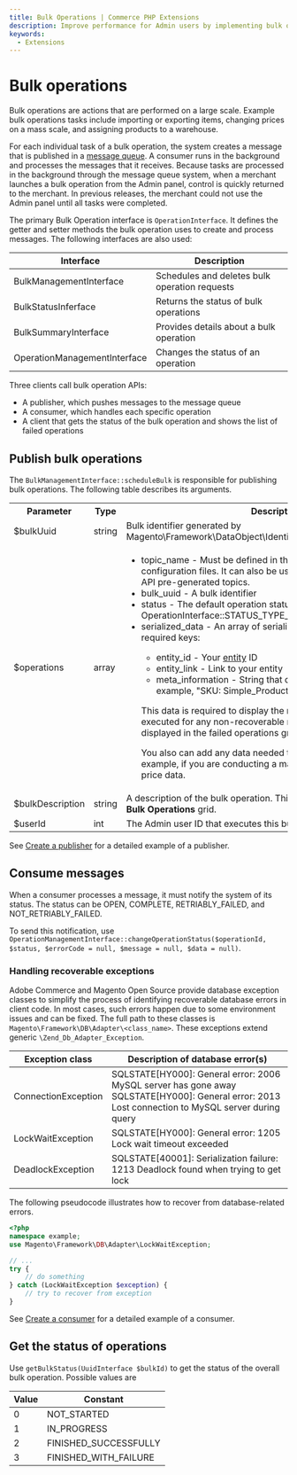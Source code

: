 ```yaml
---
title: Bulk Operations | Commerce PHP Extensions
description: Improve performance for Admin users by implementing bulk operations for Adobe Commerce and Magento Open Source.
keywords:
  - Extensions
---
```


# Bulk operations

Bulk operations are actions that are performed on a large scale. Example bulk operations tasks include importing or exporting items, changing prices on a mass scale, and assigning products to a warehouse.

For each individual task of a bulk operation, the system creates a message that is published in a [message queue](https://experienceleague.adobe.com/docs/commerce-operations/configuration-guide/message-queues/message-queue-framework.html). A consumer runs in the background and processes the messages that it receives. Because tasks are processed in the background through the message queue system, when a merchant launches a bulk operation from the Admin panel, control is quickly returned to the merchant. In previous releases, the merchant could not use the Admin panel until all tasks were completed.

The primary Bulk Operation interface is `OperationInterface`. It defines the getter and setter methods the bulk operation uses to create and process messages. The following interfaces are also used:

Interface | Description
--- | ---
BulkManagementInterface | Schedules and deletes bulk operation requests
BulkStatusInferface | Returns the status of bulk operations
BulkSummaryInterface | Provides details about a bulk operation
OperationManagementInterface | Changes the status of an operation

Three clients call bulk operation APIs:

*  A publisher, which pushes messages to the message queue
*  A consumer, which handles each specific operation
*  A client that gets the status of the bulk operation and shows the list of failed operations

## Publish bulk operations

The `BulkManagementInterface::scheduleBulk` is responsible for publishing bulk operations. The following table describes its arguments.

<table>
    <tr>
        <th>Parameter</th>
        <th>Type</th>
        <th>Description</th>
    </tr>
    <tr>
        <td><inlineCode class="spectrum-Body--sizeS">$bulkUuid</inlineCode></td>
        <td>string</td>
        <td>Bulk identifier generated by <inlineCode class="spectrum-Body--sizeS">Magento\Framework\DataObject\IdentityGeneratorInterface::generateId</inlineCode></td>
    </tr>
    <tr>
        <td><inlineCode class="spectrum-Body--sizeS">$operations</inlineCode></td>
        <td>array</td>
        <td>
            <ul>
                <li>topic_name - Must be defined in the <inlineCode class="spectrum-Body--sizeS">communication.xml</inlineCode> and queue configuration files. It can also be used in one of the Asynchonous API pre-generated topics.</li>
                <li>bulk_uuid - A bulk identifier</li>
                <li>status - The default operation status <inlineCode class="spectrum-Body--sizeS">OperationInterface::STATUS_TYPE_OPEN</inlineCode></li>
                <li>serialized_data - An array of serialized data with the following required keys:</li>
                <ul>
                    <li>entity_id - Your <a href="https://experienceleague.adobe.com/en/docs/commerce-operations/operational-playbook/glossary#entity">entity</a> ID</li>
                    <li>entity_link - Link to your entity</li>
                    <li>meta_information - String that describes your entity. For example, "SKU: Simple_Product"</li>
                </ul>
                <p>This data is required to display the results of operations couldn't be executed for any non-recoverable reason. These results are displayed in the failed operations grid.</p>
                <p>You also can add any data needed to execute operations. For example, if you are conducting a mass price update, you can add price data.</p>
            </ul>
        </td>
    </tr>
    <tr>
        <td><inlineCode class="spectrum-Body--sizeS">$bulkDescription</inlineCode></td>
        <td>string</td>
        <td>A description of the bulk operation. This value is displayed in the <b>Your Bulk Operations</b> grid.</td>
    </tr>
    <tr>
        <td><inlineCode class="spectrum-Body--sizeS">$userId</inlineCode></td>
        <td>int</td>
        <td>The Admin user ID that executes this bulk operation.</td>
    </tr>
</table>

See [Create a publisher](bulk-operations-example.md#create-a-publisher) for a detailed example of a publisher.

## Consume messages

When a consumer processes a message, it must notify the system of its status. The status can be OPEN, COMPLETE, RETRIABLY_FAILED, and NOT_RETRIABLY_FAILED.

To send this notification, use `OperationManagementInterface::changeOperationStatus($operationId, $status, $errorCode = null, $message = null, $data = null)`.

### Handling recoverable exceptions

Adobe Commerce and Magento Open Source provide database exception classes to simplify the process of identifying recoverable database errors in client code. In most cases, such errors happen due to some environment issues and can be fixed. The full path to these classes is `Magento\Framework\DB\Adapter\<class_name>`. These exceptions extend generic `\Zend_Db_Adapter_Exception`.

Exception class | Description of database error(s)
--- | ---
ConnectionException | SQLSTATE[HY000]: General error: 2006 MySQL server has gone away <br />SQLSTATE[HY000]: General error: 2013 Lost connection to MySQL server during query
LockWaitException | SQLSTATE[HY000]: General error: 1205 Lock wait timeout exceeded
DeadlockException | SQLSTATE[40001]: Serialization failure: 1213 Deadlock found when trying to get lock

The following pseudocode illustrates how to recover from database-related errors.

```php
<?php
namespace example;
use Magento\Framework\DB\Adapter\LockWaitException;

// ...
try {
    // do something
} catch (LockWaitException $exception) {
    // try to recover from exception
}
```

See [Create a consumer](bulk-operations-example.md#create-a-consumer) for a detailed example of a consumer.

## Get the status of operations

Use `getBulkStatus(UuidInterface $bulkId)` to get the status of the overall bulk operation.  Possible values are

Value | Constant
--- | ---
0 | NOT_STARTED
1 | IN_PROGRESS
2 | FINISHED_SUCCESSFULLY
3 | FINISHED_WITH_FAILURE
